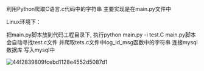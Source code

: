 
利用Python爬取C语言.c代码中的字符串
主要实现是在main.py文件中


Linux环境下：

把main.py脚本放到代码工程目录下,  执行python main.py -i test.C
main.py脚本会自动寻找test.c文件  并爬取tets.c文件中log_id_msg函数中的字符串 连接mysql数据库 写入mysql中

![44f2839809fcebd1128e4552d5087d1](https://github.com/user-attachments/assets/25510bf5-d2c0-4547-a355-74b7a2b826fa)

